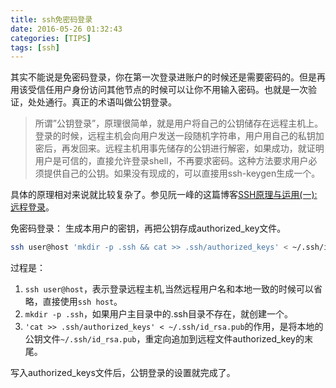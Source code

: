 ```yaml
---
title: ssh免密码登录
date: 2016-05-26 01:32:43
categories: [TIPS]
tags: [ssh]
---
```


其实不能说是免密码登录，你在第一次登录进账户的时候还是需要密码的。但是再用该受信任用户身份访问其他节点的时候可以让你不用输入密码。也就是一次验证，处处通行。真正的术语叫做公钥登录。

> 所谓”公钥登录”，原理很简单，就是用户将自己的公钥储存在远程主机上。登录的时候，远程主机会向用户发送一段随机字符串，用户用自己的私钥加密后，再发回来。远程主机用事先储存的公钥进行解密，如果成功，就证明用户是可信的，直接允许登录shell，不再要求密码。这种方法要求用户必须提供自己的公钥。如果没有现成的，可以直接用ssh-keygen生成一个。

<!--more-->

具体的原理相对来说就比较复杂了。参见阮一峰的这篇博客[SSH原理与运用(一):远程登录](http://www.ruanyifeng.com/blog/2011/12/ssh_remote_login.html)。

免密码登录：
生成本用户的密钥，再把公钥存成authorized_key文件。
``` bash
ssh user@host 'mkdir -p .ssh && cat >> .ssh/authorized_keys' < ~/.ssh/id_rsa.pub
```
过程是：
1. ``ssh user@host``，表示登录远程主机,当然远程用户名和本地一致的时候可以省略，直接使用``ssh host``。
2. ``mkdir -p .ssh``，如果用户主目录中的.ssh目录不存在，就创建一个。
3. ``'cat >> .ssh/authorized_keys' < ~/.ssh/id_rsa.pub``的作用，是将本地的公钥文件``~/.ssh/id_rsa.pub``，重定向追加到远程文件authorized_key的末尾。

写入authorized_keys文件后，公钥登录的设置就完成了。